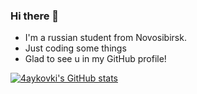 ### Hi there 👋

- I'm a russian student from Novosibirsk.
- Just coding some things
- Glad to see u in my GitHub profile!

[![4aykovki's GitHub stats](https://github-readme-stats.vercel.app/api?username=4aykovski&theme=catppuccin_mocha)](https://github.com/4aykovski)

